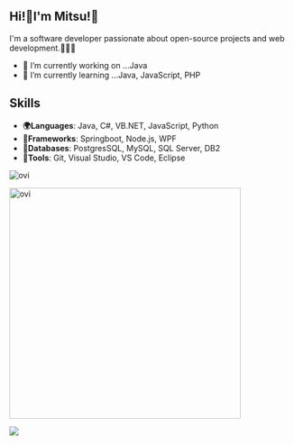 ## Hi!👋I'm Mitsu!🐝

I'm a software developer passionate about open-source projects and web development.👩‍💻✨

- 🔭 I’m currently working on ...Java
- 🌱 I’m currently learning ...Java, JavaScript, PHP

  
## Skills

- **🌍Languages**: Java, C#, VB.NET, JavaScript, Python
- **🌷Frameworks**: Springboot, Node.js, WPF
- **🧪Databases**: PostgresSQL, MySQL, SQL Server, DB2
- **🧰Tools**: Git, Visual Studio, VS Code, Eclipse

<img src="https://github-readme-stats.vercel.app/api/top-langs?Mitsu-1216=Mitsu-1216&show_icons=true&locale=en&layout=compact&theme=chartreuse-dark" alt="ovi" /></p>

<img src="https://github-readme-stats.vercel.app/api?Mitsu-1216=Mitsu-1216&show_icons=true&locale=en&theme=chartreuse-dark" alt="ovi" width="410" /></p>


<img src="https://github-profile-trophy.vercel.app/?Mitsu-1216=Mitsu-1216&theme=juicyfresh&no-bg=true" />
